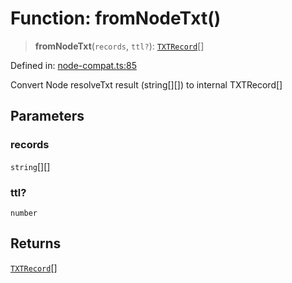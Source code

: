 # Function: fromNodeTxt()

> **fromNodeTxt**(`records`, `ttl?`): [`TXTRecord`](../interfaces/TXTRecord.md)[]

Defined in: [node-compat.ts:85](https://github.com/Nick2bad4u/dnsValidator/blob/main/src/node-compat.ts#L85)

Convert Node resolveTxt result (string[][]) to internal TXTRecord[]

## Parameters

### records

`string`[][]

### ttl?

`number`

## Returns

[`TXTRecord`](../interfaces/TXTRecord.md)[]
